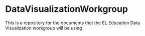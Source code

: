 # DataVisualizationWorkgroup
This is a repository for the documents that the EL Education Data Visualization workgroup will be using
